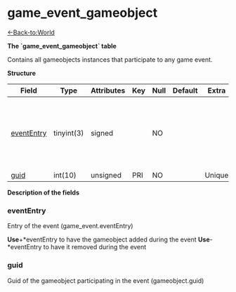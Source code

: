# game\_event\_gameobject

[<-Back-to:World](database-world.md)

**The \`game\_event\_gameobject\` table**

Contains all gameobjects instances that participate to any game event.

**Structure**

| Field           | Type       | Attributes | Key | Null | Default | Extra  | Comment                                                             |
|-----------------|------------|------------|-----|------|---------|--------|---------------------------------------------------------------------|
| [eventEntry][1] | tinyint(3) | signed     |     | NO   |         |        | Entry of the game event. Put negative entry to remove during event. |
| [guid][2]       | int(10)    | unsigned   | PRI | NO   |         | Unique |                                                                     |

[1]: #evententry
[2]: #guid

**Description of the fields**

### eventEntry

Entry of the event (game\_event.eventEntry)

**Use**+\*eventEntry to have the gameobject added during the event
**Use**-\*eventEntry to have it removed during the event

### guid

Guid of the gameobject participating in the event (gameobject.guid)
